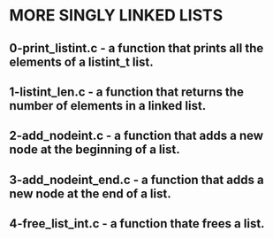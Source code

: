 # MORE SINGLY LINKED LISTS
## 0-print_listint.c - a function that prints all the elements of a listint_t list.
## 1-listint_len.c - a function that returns the number of elements in a linked list.
## 2-add_nodeint.c - a function that adds a new node at the beginning of a list.
## 3-add_nodeint_end.c - a function that adds a new node at the end of a list.
## 4-free_list_int.c - a function thate frees a list.


